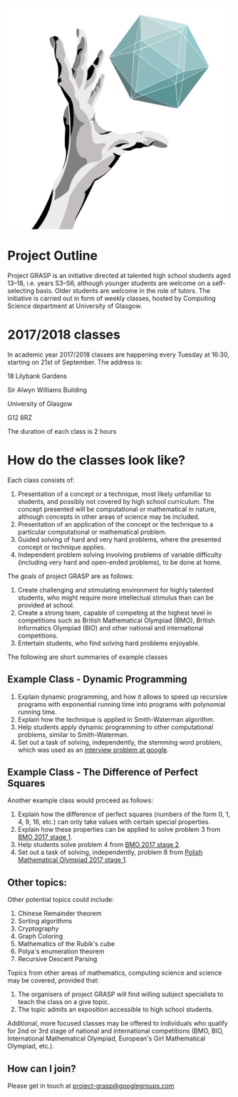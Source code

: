 <img src="/GRASP_logo.svg" alt="Project GRASP logo: a hand grasping a platonic solid" width="500px" height="500px">

# Project Outline

Project GRASP is an initiative directed at talented high school students aged 13–18, i.e. years S3–S6, although younger students are welcome on a self-selecting basis. Older students are welcome in the role of tutors. The initiative is carried out in form of weekly classes, hosted by Computing Science department at University of Glasgow.

# 2017/2018 classes
In academic year 2017/2018 classes are happening every Tuesday at 16:30, starting on 21st of September. The address is:

18 Lilybank Gardens

Sir Alwyn Williams Building

University of Glasgow

G12 8RZ

The duration of each class is 2 hours

# How do the classes look like?

Each class consists of:
1. Presentation of a concept or a technique, most likely unfamiliar to students, and possibly not covered by high school curriculum. The concept presented will be computational or mathematical in nature, although concepts in other areas of science may be included.
2. Presentation of an application of the concept or the technique to a particular computational or mathematical problem.
3. Guided solving of hard and very hard problems, where the presented concept or technique applies.
4. Independent problem solving involving problems of variable difficulty (including very hard and open-ended  problems), to be done at home.

The goals of project GRASP are as follows:
1. Create challenging and stimulating environment for highly talented students, who might require more intellectual stimulus than can be provided at school.
2. Create a strong team, capable of competing at the highest level in competitions such as British Mathematical Olympiad (BMO), British Informatics Olympiad (BIO) and other national and international competitions.
3. Entertain students, who find solving hard problems enjoyable.

The following are short summaries of example classes

## Example Class - Dynamic Programming

1. Explain dynamic programming, and how it allows to speed up recursive programs with exponential running time into programs with polynomial running time.
2. Explain how the technique is applied in Smith-Waterman algorithm.
3. Help students apply dynamic programming to other computational problems, similar to Smith-Waterman.
4. Set out a task of solving, independently, the stemming word problem, which was used as an [interview problem at google][1].

## Example Class - The Difference of Perfect Squares

Another example class would proceed as follows:
1. Explain how the difference of perfect squares (numbers of the form 0, 1, 4, 9, 16, etc.) can only take values with certain special properties.
2. Explain how these properties can be applied to solve problem 3 from [BMO 2017 stage 1][2].
3. Help students solve problem 4 from [BMO 2017 stage 2][2].
4. Set out a task of solving, independently, problem 8 from [Polish Mathematical Olympiad 2017 stage 1][3].

## Other topics:

Other potential topics could include:

1. Chinese Remainder theorem
2. Sorting algorithms
3. Cryptography
4. Graph Coloring
5. Mathematics of the Rubik's cube
6. Polya's enumeration theorem
7. Recursive Descent Parsing

Topics from other areas of mathematics, computing science and science may be covered, provided that:
1. The organisers of project GRASP will find willing subject specialists to teach the class on a give topic.
2. The topic admits an exposition accessible to high school students.

Additional, more focused classes may be offered to individuals who qualify for 2nd or 3rd stage of national and international competitions (BMO, BIO, International Mathematical Olympiad, European's Girl Mathematical Olympiad, etc.).

## How can I join?

Please get in touch at project-grasp@googlegroups.com

[1]: http://thenoisychannel.com/2011/08/08/retiring-a-great-interview-problem
[2]: https://bmos.ukmt.org.uk/home/bmo1-2017.pdf
[3]: https://www.om.edu.pl/sites/default/files/zadania/om/68-1.pdf
